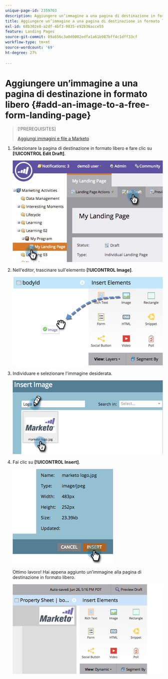 ```yaml
---
unique-page-id: 2359703
description: Aggiungere un’immagine a una pagina di destinazione in formato libero - Documenti Marketo - Documentazione del prodotto
title: Aggiungere un’immagine a una pagina di destinazione in formato libero
exl-id: 68b302e8-a2df-4bf3-9835-e92b36acce55
feature: Landing Pages
source-git-commit: 09a656c3a0d0002edfa1a61b987bff4c1dff33cf
workflow-type: tm+mt
source-wordcount: '69'
ht-degree: 27%

---
```


# Aggiungere un’immagine a una pagina di destinazione in formato libero {#add-an-image-to-a-free-form-landing-page}

>[!PREREQUISITES]
>
>[Aggiungi immagini e file a Marketo](/help/marketo/product-docs/demand-generation/images-and-files/add-images-and-files-to-marketo.md)

1. Selezionare la pagina di destinazione in formato libero e fare clic su **[!UICONTROL Edit Draft]**.

   ![](assets/landingpageeditdraft.jpg)

1. Nell&#39;editor, trascinare sull&#39;elemento **[!UICONTROL Image]**.

   ![](assets/image2015-5-21-15-3a38-3a58.png)

1. Individuare e selezionare l&#39;immagine desiderata.

   ![](assets/image2014-9-16-14-3a35-3a59.png)

1. Fai clic su **[!UICONTROL Insert]**.

   ![](assets/image2014-9-16-15-3a3-3a48.png)

   Ottimo lavoro! Hai appena aggiunto un’immagine alla pagina di destinazione in formato libero.

   ![](assets/image2015-5-21-15-3a40-3a11.png)
